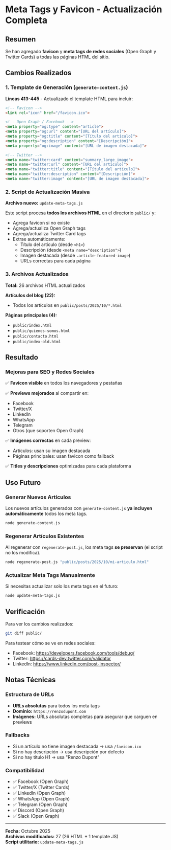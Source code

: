 # Meta Tags y Favicon - Actualización Completa

## Resumen

Se han agregado **favicon** y **meta tags de redes sociales** (Open Graph y Twitter Cards) a todas las páginas HTML del sitio.

## Cambios Realizados

### 1. Template de Generación (`generate-content.js`)

**Líneas 413-445** - Actualizado el template HTML para incluir:

```html
<!-- Favicon -->
<link rel="icon" href="/favicon.ico">

<!-- Open Graph / Facebook -->
<meta property="og:type" content="article">
<meta property="og:url" content="[URL del artículo]">
<meta property="og:title" content="[Título del artículo]">
<meta property="og:description" content="[Descripción]">
<meta property="og:image" content="[URL de imagen destacada]">

<!-- Twitter -->
<meta name="twitter:card" content="summary_large_image">
<meta name="twitter:url" content="[URL del artículo]">
<meta name="twitter:title" content="[Título del artículo]">
<meta name="twitter:description" content="[Descripción]">
<meta name="twitter:image" content="[URL de imagen destacada]">
```

### 2. Script de Actualización Masiva

**Archivo nuevo:** `update-meta-tags.js`

Este script procesa **todos los archivos HTML** en el directorio `public/` y:
- Agrega favicon si no existe
- Agrega/actualiza Open Graph tags
- Agrega/actualiza Twitter Card tags
- Extrae automáticamente:
  - Título del artículo (desde `<h1>`)
  - Descripción (desde `<meta name="description">`)
  - Imagen destacada (desde `.article-featured-image`)
  - URLs correctas para cada página

### 3. Archivos Actualizados

**Total:** 26 archivos HTML actualizados

**Artículos del blog (22):**
- Todos los artículos en `public/posts/2025/10/*.html`

**Páginas principales (4):**
- `public/index.html`
- `public/quienes-somos.html`
- `public/contacto.html`
- `public/index-old.html`

## Resultado

### Mejoras para SEO y Redes Sociales

✅ **Favicon visible** en todos los navegadores y pestañas

✅ **Previews mejorados** al compartir en:
- Facebook
- Twitter/X
- LinkedIn
- WhatsApp
- Telegram
- Otros (que soporten Open Graph)

✅ **Imágenes correctas** en cada preview:
- Artículos: usan su imagen destacada
- Páginas principales: usan favicon como fallback

✅ **Titles y descripciones** optimizadas para cada plataforma

## Uso Futuro

### Generar Nuevos Artículos

Los nuevos artículos generados con `generate-content.js` **ya incluyen automáticamente** todos los meta tags.

```bash
node generate-content.js
```

### Regenerar Artículos Existentes

Al regenerar con `regenerate-post.js`, los meta tags **se preservan** (el script no los modifica).

```bash
node regenerate-post.js "public/posts/2025/10/mi-articulo.html"
```

### Actualizar Meta Tags Manualmente

Si necesitas actualizar solo los meta tags en el futuro:

```bash
node update-meta-tags.js
```

## Verificación

Para ver los cambios realizados:

```bash
git diff public/
```

Para testear cómo se ve en redes sociales:
- Facebook: https://developers.facebook.com/tools/debug/
- Twitter: https://cards-dev.twitter.com/validator
- LinkedIn: https://www.linkedin.com/post-inspector/

## Notas Técnicas

### Estructura de URLs

- **URLs absolutas** para todos los meta tags
- **Dominio:** `https://renzodupont.com`
- **Imágenes:** URLs absolutas completas para asegurar que carguen en previews

### Fallbacks

- Si un artículo no tiene imagen destacada → usa `/favicon.ico`
- Si no hay descripción → usa descripción por defecto
- Si no hay título H1 → usa "Renzo Dupont"

### Compatibilidad

- ✅ Facebook (Open Graph)
- ✅ Twitter/X (Twitter Cards)
- ✅ LinkedIn (Open Graph)
- ✅ WhatsApp (Open Graph)
- ✅ Telegram (Open Graph)
- ✅ Discord (Open Graph)
- ✅ Slack (Open Graph)

---

**Fecha:** Octubre 2025  
**Archivos modificados:** 27 (26 HTML + 1 template JS)  
**Script utilitario:** `update-meta-tags.js`
